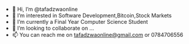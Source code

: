 - 👋 Hi, I’m @tafadzwaonline
- 👀 I’m interested in Software Development,Bitcoin,Stock Markets
- 🌱 I’m currently a Final Year Computer Science Student
- 💞️ I’m looking to collaborate on ...
- 📫 You can reach me on tafadzwaonline@gmail.com or 0784706556

<!---
tafadzwaonline/tafadzwaonline is a ✨ special ✨ repository because its `README.md` (this file) appears on your GitHub profile.
You can click the Preview link to take a look at your changes.
--->
